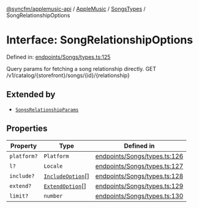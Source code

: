 [@syncfm/applemusic-api](../../../../../../globals.md) / [AppleMusic](../../../index.md) / [SongsTypes](../index.md) / SongRelationshipOptions

# Interface: SongRelationshipOptions

Defined in: [endpoints/Songs/types.ts:125](https://github.com/sync-fm/applemusic-api/blob/a6a8471d4d51a41f6bd8af9d95c8abf0126e10f4/src/endpoints/Songs/types.ts#L125)

Query params for fetching a song relationship directly.
GET /v1/catalog/{storefront}/songs/{id}/{relationship}

## Extended by

- [`SongsRelationshipParams`](SongsRelationshipParams.md)

## Properties

| Property | Type | Defined in |
| ------ | ------ | ------ |
| <a id="platform"></a> `platform?` | `Platform` | [endpoints/Songs/types.ts:126](https://github.com/sync-fm/applemusic-api/blob/a6a8471d4d51a41f6bd8af9d95c8abf0126e10f4/src/endpoints/Songs/types.ts#L126) |
| <a id="l"></a> `l?` | `Locale` | [endpoints/Songs/types.ts:127](https://github.com/sync-fm/applemusic-api/blob/a6a8471d4d51a41f6bd8af9d95c8abf0126e10f4/src/endpoints/Songs/types.ts#L127) |
| <a id="include"></a> `include?` | [`IncludeOption`](../enumerations/IncludeOption.md)[] | [endpoints/Songs/types.ts:128](https://github.com/sync-fm/applemusic-api/blob/a6a8471d4d51a41f6bd8af9d95c8abf0126e10f4/src/endpoints/Songs/types.ts#L128) |
| <a id="extend"></a> `extend?` | [`ExtendOption`](../enumerations/ExtendOption.md)[] | [endpoints/Songs/types.ts:129](https://github.com/sync-fm/applemusic-api/blob/a6a8471d4d51a41f6bd8af9d95c8abf0126e10f4/src/endpoints/Songs/types.ts#L129) |
| <a id="limit"></a> `limit?` | `number` | [endpoints/Songs/types.ts:130](https://github.com/sync-fm/applemusic-api/blob/a6a8471d4d51a41f6bd8af9d95c8abf0126e10f4/src/endpoints/Songs/types.ts#L130) |
